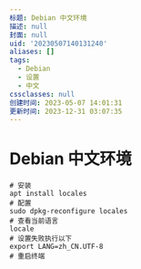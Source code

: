 ```yaml
---
标题: Debian 中文环境
描述: null
封面: null
uid: '20230507140131240'
aliases: []
tags:
  - Debian
  - 设置
  - 中文
cssclasses: null
创建时间: 2023-05-07 14:01:31
更新时间: 2023-12-31 03:07:35
---
```


# Debian 中文环境

```shell
# 安装
apt install locales
# 配置
sudo dpkg-reconfigure locales
# 查看当前语言
locale
# 设置失败执行以下
export LANG=zh_CN.UTF-8
# 重启终端
```
